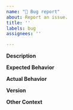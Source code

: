 ```yaml
---
name: "🐛 Bug report"
about: Report an issue.
title: ''
labels: bug
assignees: ''

---
```


**Description**

**Expected Behavior**

**Actual Behavior**
<!-- Include logs or screenshots if applicable. -->

**Version**
<!-- What SHA of Clutch was running? -->

**Other Context**
<!-- Include any relevant configuration excerpts, etc. -->
